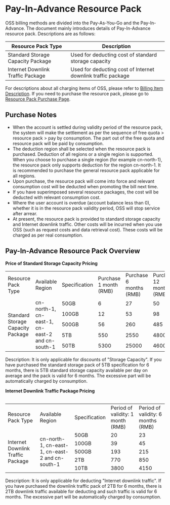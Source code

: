 # Pay-In-Advance Resource Pack

OSS billing methods are divided into the Pay-As-You-Go and the Pay-In-Advance. The document mainly introduces details of Pay-In-Advance resource pack. Descriptions are as follows:

Resource Pack Type|Description
-|-
Standard Storage Capacity Package|Used for deducting cost of standard storage capacity
Internet Downlink Traffic Package|Used for deducting cost of Internet downlink traffic package

For descriptions about all charging items of OSS, please refer to [Billing Item Description](../Pricing/Billing-Rules.md). If you need to purchase the resource pack, please go to [Resource Pack Purchase Page](https://common-buy.jdcloud.com/resource/create?serviceCode=ossbag).

## Purchase Notes

- When the account is settled during validity period of the resource pack, the system will make the settlement as per the sequence of free quota > resource pack > pay by consumption. The part out of the free quota and resource pack will be paid by consumption.
- The deduction region shall be selected when the resource pack is purchased. Deduction of all regions or a single region is supported. When you choose to purchase a single region (for example cn-north-1), the resource pack only supports deduction for the region cn-north-1. It is recommended to purchase the general resource pack applicable for all regions.
- Upon purchase, the resource pack will come into force and relevant consumption cost will be deducted when promoting the bill next time.
- If you have superimposed several resource packages, the cost will be deducted with relevant consumption cost.
- Where the user account is overdue (account balance less than 0), whether it is in the resource pack validity period, OSS will stop service after arrear.
- At present, the resource pack is provided to standard storage capacity and Internet downlink traffic. Other costs will be incurred when you use OSS (such as request costs and data retrieval cost). These costs will be charged as per real consumption.

## Pay-In-Advance Resource Pack Overview

**Price of Standard Storage Capacity Pricing**
<table>
 <tr>
  <td>Resource Pack Type</td> 
  <td>Available Region</td>
  <td>Specification</td>
  <td>Purchase 1 month (RMB)</td>
  <td>Purchase 6 months (RMB)</td>
  <td>Purchase 12 months (RMB)</td>
 </tr>
 <tr>
  <td rowspan="5">Standard Storage Capacity Package</td>
  <td rowspan="5">cn-north-1, cn-east-1, cn-east-2 and cn-south-1</td>
  <td>50GB</td>
  <td>6</td>
  <td>27</td>
  <td>50</td>
 </tr>
 <tr>
  <td>100GB</td>
  <td>12</td>
  <td>53</td>
  <td>98</td>
 </tr>
 <tr>
  <td>500GB</td>
  <td>56</td>
  <td>260</td>
  <td>485</td>
 </tr>
 <tr>
  <td>5TB</td>
  <td>550</td>
  <td>2550</td>
  <td>4800</td>
 </tr>
 <tr>
  <td>50TB</td>
  <td>5300</td>
  <td>25000</td>
  <td>46000</td>
 </tr>
<table>

Description: It is only applicable for discounts of "Storage Capacity". If you have purchased the standard storage pack of 5TB specification for 6 months, there is 5TB standard storage capacity available per day on average and the pack is valid for 6 months. The excessive part will be automatically charged by consumption.
 
**Internet Downlink Traffic Package Pricing**
<table>
 <tr>
  <td>Resource Pack Type</td> 
  <td>Available Region</td>
  <td>Specification</td>
  <td>Period of validity: 1 month (RMB)</td>
  <td>Period of validity: 6 months (RMB)</td>
 </tr>
 <tr>
  <td rowspan="5">Internet Downlink Traffic Package</td>
  <td rowspan="5">cn-north-1, cn-east-1, cn-east-2 and cn-south-1</td>
  <td>50GB</td>
  <td>20</td>
  <td>23</td>
 </tr>
 <tr>
  <td>100GB</td>
  <td>39</td>
  <td>45</td>
 </tr>
 <tr>
  <td>500GB</td>
  <td>193</td>
  <td>215</td>
 </tr>
 <tr>
  <td>2TB</td>
  <td>770</td>
  <td>850</td>
 </tr>
 <tr>
  <td>10TB</td>
  <td>3800</td>
  <td>4150</td>
 </tr>
<table>

Description: It is only applicable for deducting "Internet downlink traffic". If you have purchased the downlink traffic pack of 2TB for 6 months, there is 2TB downlink traffic available for deducting and such traffic is valid for 6 months. The excessive part will be automatically charged by consumption.
